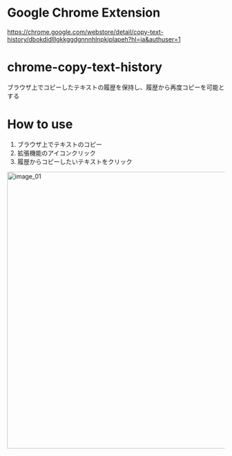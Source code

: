 # Google Chrome Extension
https://chrome.google.com/webstore/detail/copy-text-history/dbokdidlllgkkggdgnnnhlnpkiplapeh?hl=ja&authuser=1

# chrome-copy-text-history
ブラウザ上でコピーしたテキストの履歴を保持し、履歴から再度コピーを可能とする

# How to use
1. ブラウザ上でテキストのコピー
2. 拡張機能のアイコンクリック
3. 履歴からコピーしたいテキストをクリック
<img width="640" alt="image_01" src="https://user-images.githubusercontent.com/31529905/112842726-d3781800-90dc-11eb-9c42-506f0dc8ade5.png">

